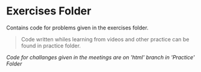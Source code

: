# Exercises Folder

Contains code for problems given in the exercises folder.

> Code written whiles learning from videos and other practice can be found in practice folder.

*Code for challanges given in the meetings are on 'html' branch in 'Practice' Folder*
